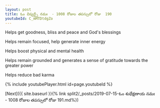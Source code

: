 ```yaml
---
layout: post
title: ఓం విష్వర్ట్సే నమః  - 1008 రోజుల తపస్సులో రోజు  190
youtubeId: C_mMTDtdgZo
---
```

 
 
Helps get goodness, bliss and peace and God's blessings
 
Helps remain focused, help generate inner energy 
 
Helps boost physical and mental health 
 
Helps remain grounded and generates a sense of gratitude towards the greater power 
 
Helps reduce bad karma
 
 
 
 


{% include youtubePlayer.html id=page.youtubeId %}
 
[Next]({{ site.baseurl }}{% link  split2/_posts/2019-07-15-ఓం శుభేక్షణాయ నమః  - 1008 రోజుల తపస్సులో రోజు  191.md%})
 
